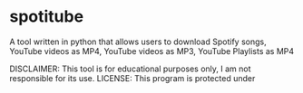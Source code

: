 # spotitube
A tool written in python that allows users to download Spotify songs, YouTube videos as MP4, YouTube videos as MP3, YouTube Playlists as MP4

DISCLAIMER: This tool is for educational purposes only, I am not responsible for its use.
LICENSE: This program is protected under
